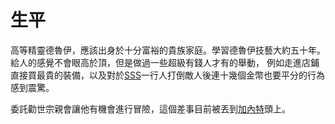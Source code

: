 <!-- TITLE: 烏馬 -->
<!-- SUBTITLE: 『嗨，很高興和你們一起冒險，呵呵呵。』 -->

# 生平
高等精靈德魯伊，應該出身於十分富裕的貴族家庭。學習德魯伊技藝大約五十年。
給人的感覺不會眼高於頂，但是做過一些超級有錢人才有的舉動，
例如走進店鋪直接買最貴的裝備，以及對於[SSS](/角色/主要角色)一行人打倒敵人後連十幾個金幣也要平分的行為感到震驚。

委託勸世宗親會讓他有機會進行冒險，這個差事目前被丟到[加內特](/角色/加內特)頭上。